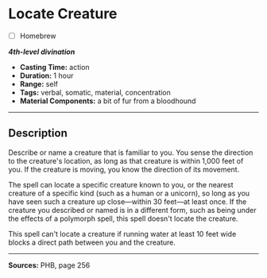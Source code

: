 # Locate Creature
- [ ] Homebrew

***4th-level divination***
- **Casting Time:** action
- **Duration:** 1 hour
- **Range:** self
- **Tags:** verbal, somatic, material, concentration
- **Material Components:** a bit of fur from a bloodhound

---

## Description
Describe or name a creature that is familiar to you.
You sense the direction to the creature's location, as long as that creature is within 1,000 feet of you.
If the creature is moving, you know the direction of its movement.

The spell can locate a specific creature known to you, or the nearest creature of a specific kind (such as a human or a unicorn), so long as you have seen such a creature up close&mdash;within 30 feet&mdash;at least once.
If the creature you described or named is in a different form, such as being under the effects of a polymorph spell, this spell doesn't locate the creature.

This spell can't locate a creature if running water at least 10 feet wide blocks a direct path between you and the creature.

---

**Sources:** PHB, page 256

<!-- QA Pass: Very Poor 👎 -->
